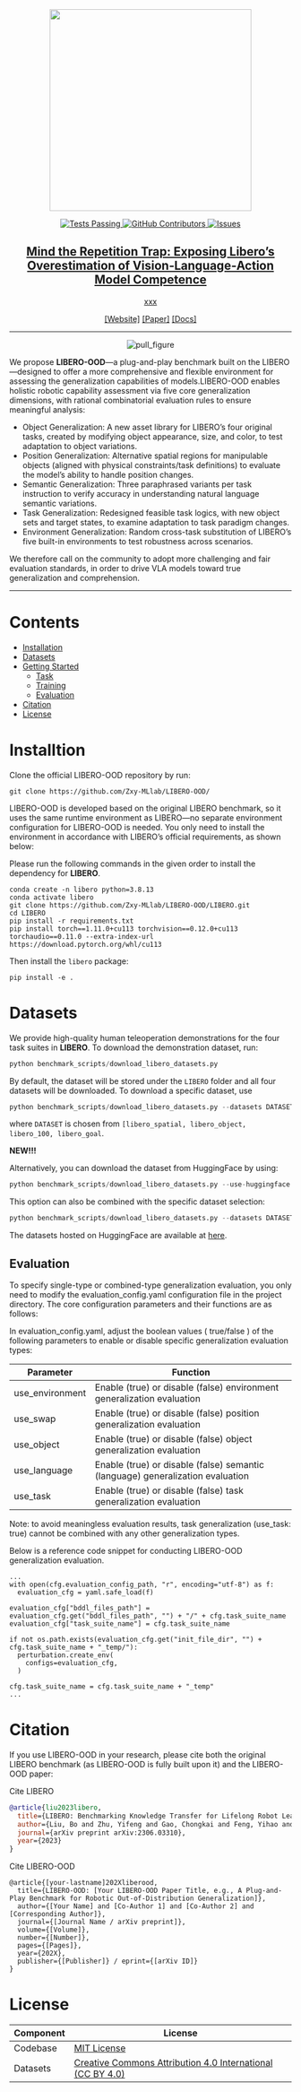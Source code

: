 <div align="center">
<img src="https://github.com/Zxy-MLlab/LIBERO-OOD/blob/master/images/libero_ood_logo.png" width="360">


<p align="center">
<a href="https://github.com/Zxy-MLlab/LIBERO-OOD/actions">
<img alt="Tests Passing" src="https://github.com/anuraghazra/github-readme-stats/workflows/Test/badge.svg" />
</a>
<a href="https://github.com/Zxy-MLlab/LIBERO-OOD/graphs/contributors">
<img alt="GitHub Contributors" src="https://img.shields.io/github/contributors/Lifelong-Robot-Learning/LIBERO" />
</a>
<a href="https://github.com/Zxy-MLlab/LIBERO-OOD/issues">
<img alt="Issues" src="https://img.shields.io/github/issues/Lifelong-Robot-Learning/LIBERO?color=0088ff" />

## **Mind the Repetition Trap: Exposing Libero’s Overestimation of Vision‑Language‑Action Model Competence**

xxx

[[Website]](https://libero-project.github.io)
[[Paper]](https://arxiv.org/pdf/2306.03310.pdf)
[[Docs]](https://lifelong-robot-learning.github.io/LIBERO/)
______________________________________________________________________
![pull_figure](https://github.com/Zxy-MLlab/LIBERO-OOD/blob/master/images//libero_ood.png)
</div>

We propose **LIBERO-OOD**—a plug-and-play benchmark built on the LIBERO—designed to offer a more comprehensive and flexible environment for assessing the generalization capabilities of models.​ LIBERO-OOD enables holistic robotic capability assessment via five core generalization dimensions, with rational combinatorial evaluation rules to ensure meaningful analysis:​

- Object Generalization: A new asset library for LIBERO’s four original tasks, created by modifying object appearance, size, and color, to test adaptation to object variations.​
- Position Generalization: Alternative spatial regions for manipulable objects (aligned with physical constraints/task definitions) to evaluate the model’s ability to handle position changes.​
- Semantic Generalization: Three paraphrased variants per task instruction to verify accuracy in understanding natural language semantic variations.​
- Task Generalization: Redesigned feasible task logics, with new object sets and target states, to examine adaptation to task paradigm changes.​
- Environment Generalization: Random cross-task substitution of LIBERO’s five built-in environments to test robustness across scenarios.

We therefore call on the community to adopt more challenging and fair evaluation standards, in order to drive VLA models toward true generalization and comprehension.

---


# Contents

- [Installation](#Installation)
- [Datasets](#Dataset)
- [Getting Started](#Getting-Started)
  - [Task](#Task)
  - [Training](#Training)
  - [Evaluation](#Evaluation)
- [Citation](#Citation)
- [License](#License)


# Installtion
Clone the official LIBERO-OOD repository by run:
```
git clone https://github.com/Zxy-MLlab/LIBERO-OOD/
```
LIBERO-OOD is developed based on the original LIBERO benchmark, so it uses the same runtime environment as LIBERO—no separate environment configuration for LIBERO-OOD is needed. You only need to install the environment in accordance with LIBERO’s official requirements, as shown below:

Please run the following commands in the given order to install the dependency for **LIBERO**.
```
conda create -n libero python=3.8.13
conda activate libero
git clone https://github.com/Zxy-MLlab/LIBERO-OOD/LIBERO.git
cd LIBERO
pip install -r requirements.txt
pip install torch==1.11.0+cu113 torchvision==0.12.0+cu113 torchaudio==0.11.0 --extra-index-url https://download.pytorch.org/whl/cu113
```

Then install the `libero` package:
```
pip install -e .
```

# Datasets
We provide high-quality human teleoperation demonstrations for the four task suites in **LIBERO**. To download the demonstration dataset, run:
```python
python benchmark_scripts/download_libero_datasets.py
```
By default, the dataset will be stored under the ```LIBERO``` folder and all four datasets will be downloaded. To download a specific dataset, use
```python
python benchmark_scripts/download_libero_datasets.py --datasets DATASET
```
where ```DATASET``` is chosen from `[libero_spatial, libero_object, libero_100, libero_goal`.

**NEW!!!**

Alternatively, you can download the dataset from HuggingFace by using:
```python
python benchmark_scripts/download_libero_datasets.py --use-huggingface
```

This option can also be combined with the specific dataset selection:
```python
python benchmark_scripts/download_libero_datasets.py --datasets DATASET --use-huggingface
```

The datasets hosted on HuggingFace are available at [here](https://huggingface.co/datasets/yifengzhu-hf/LIBERO-datasets).

## Evaluation

To specify single-type or combined-type generalization evaluation, you only need to modify the evaluation_config.yaml configuration file in the project directory. The core configuration parameters and their functions are as follows:

In evaluation_config.yaml, adjust the boolean values ( true/false ) of the following parameters to enable or disable specific generalization evaluation types:

| Parameter | Function |
| ----------------- | -------------------------------------------------------------------------------------- |
| use_environment | Enable (true) or disable (false) environment generalization evaluation |
| use_swap | Enable (true) or disable (false) position generalization evaluation |
| use_object | Enable (true) or disable (false) object generalization evaluation |
| use_language | Enable (true) or disable (false) semantic (language) generalization evaluation |
| use_task | Enable (true) or disable (false) task generalization evaluation |

Note: to avoid meaningless evaluation results, task generalization (use_task: true) cannot be combined with any other generalization types.

Below is a reference code snippet for conducting LIBERO-OOD generalization evaluation.
```
...
with open(cfg.evaluation_config_path, "r", encoding="utf-8") as f:
  evaluation_cfg = yaml.safe_load(f)

evaluation_cfg["bddl_files_path"] = evaluation_cfg.get("bddl_files_path", "") + "/" + cfg.task_suite_name
evaluation_cfg["task_suite_name"] = cfg.task_suite_name

if not os.path.exists(evaluation_cfg.get("init_file_dir", "") + cfg.task_suite_name + "_temp/"):
  perturbation.create_env(
    configs=evaluation_cfg,
  )

cfg.task_suite_name = cfg.task_suite_name + "_temp"
...
```

# Citation
If you use LIBERO-OOD in your research, please cite both the original LIBERO benchmark (as LIBERO-OOD is fully built upon it) and the LIBERO-OOD paper:

Cite LIBERO
```bibtex
@article{liu2023libero,
  title={LIBERO: Benchmarking Knowledge Transfer for Lifelong Robot Learning},
  author={Liu, Bo and Zhu, Yifeng and Gao, Chongkai and Feng, Yihao and Liu, Qiang and Zhu, Yuke and Stone, Peter},
  journal={arXiv preprint arXiv:2306.03310},
  year={2023}
}
```
Cite LIBERO-OOD
```
@article{[your-lastname]202Xliberood,
  title={LIBERO-OOD: [Your LIBERO-OOD Paper Title, e.g., A Plug-and-Play Benchmark for Robotic Out-of-Distribution Generalization]},
  author={[Your Name] and [Co-Author 1] and [Co-Author 2] and [Corresponding Author]},
  journal={[Journal Name / arXiv preprint]},
  volume={[Volume]},
  number={[Number]},
  pages={[Pages]},
  year={202X},
  publisher={[Publisher]} / eprint={[arXiv ID]}
}
```

# License
| Component        | License                                                                                                                             |
|------------------|-------------------------------------------------------------------------------------------------------------------------------------|
| Codebase         | [MIT License](LICENSE)                                                                                                                      |
| Datasets         | [Creative Commons Attribution 4.0 International (CC BY 4.0)](https://creativecommons.org/licenses/by/4.0/legalcode)                 |
